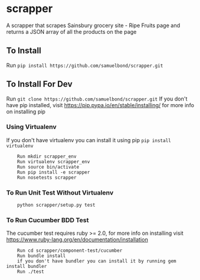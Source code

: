 # scrapper
A scrapper that scrapes Sainsbury grocery site - Ripe Fruits page and returns a JSON array of all the products on the page

## To Install
   Run `pip install https://github.com/samuelbond/scrapper.git `

## To Install For Dev
   Run `git clone https://github.com/samuelbond/scrapper.git`
   If you don't have pip installed, visit https://pip.pypa.io/en/stable/installing/ for more info on installing pip
### Using Virtualenv
   If you don't have virtualenv you can install it using pip `pip install virtualenv`

        Run mkdir scrapper_env
        Run virtualenv scrapper_env
        Run source bin/activate
        Run pip install -e scrapper
        Run nosetests scrapper

### To Run Unit Test Without Virtualenv
        python scrapper/setup.py test

### To Run Cucumber BDD Test
   The cucumber test requires ruby >= 2.0, for more info on installing visit https://www.ruby-lang.org/en/documentation/installation

        Run cd scrapper/component-test/cucumber
        Run bundle install
        if you don't have bundler you can install it by running gem install bundler
        Run ./test
